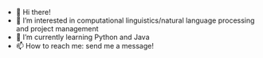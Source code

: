 - 👋 Hi there!
- 👀 I’m interested in computational linguistics/natural language processing and project management
- 🌱 I’m currently learning Python and Java
- 📫 How to reach me: send me a message!

<!---
mcserodio/mcserodio is a ✨ special ✨ repository because its `README.md` (this file) appears on your GitHub profile.
You can click the Preview link to take a look at your changes.
--->
